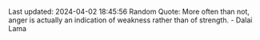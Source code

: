 Last updated: 2024-04-02 18:45:56
Random Quote: More often than not, anger is actually an indication of weakness rather than of strength. - Dalai Lama